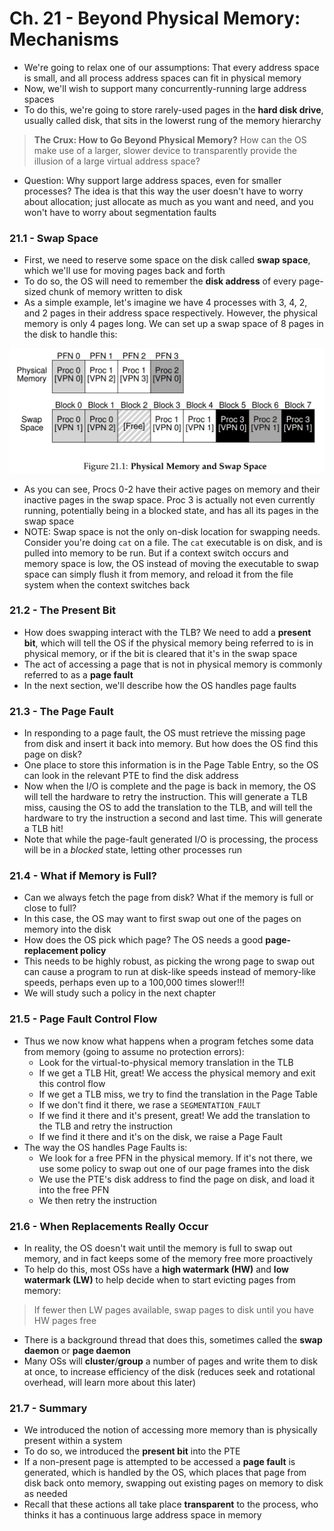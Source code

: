 # Ch. 21 - Beyond Physical Memory: Mechanisms

* We're going to relax one of our assumptions: That every address space is small, and all process address spaces can fit in physical memory
* Now, we'll wish to support many concurrently-running large address spaces
* To do this, we're going to store rarely-used pages in the **hard disk drive**, usually called disk, that sits in the lowerst rung of the memory hierarchy
> **The Crux: How to Go Beyond Physical Memory?**
> How can the OS make use of a larger, slower device to transparently provide the illusion of a large virtual address space?
* Question: Why support large address spaces, even for smaller processes? The idea is that this way the user doesn't have to worry about allocation; just allocate as much as you want and need, and you won't have to worry about segmentation faults

### 21.1 - Swap Space

* First, we need to reserve some space on the disk called **swap space**, which we'll use for moving pages back and forth
* To do so, the OS will need to remember the **disk address** of every page-sized chunk of memory written to disk
* As a simple example, let's imagine we have 4 processes with 3, 4, 2, and 2 pages in their address space respectively. However, the physical memory is only 4 pages long. We can set up a swap space of 8 pages in the disk to handle this:

![alt text](images/Ch21/Ch21_1.png)

* As you can see, Procs 0-2 have their active pages on memory and their inactive pages in the swap space. Proc 3 is actually not even currently running, potentially being in a blocked state, and has all its pages in the swap space
* NOTE: Swap space is not the only on-disk location for swapping needs. Consider you're doing `cat` on a file. The `cat` executable is on disk, and is pulled into memory to be run. But if a context switch occurs and memory space is low, the OS instead of moving the executable to swap space can simply flush it from memory, and reload it from the file system when the context switches back

### 21.2 - The Present Bit

* How does swapping interact with the TLB? We need to add a **present bit**, which will tell the OS if the physical memory being referred to is in physical memory, or if the bit is cleared that it's in the swap space
* The act of accessing a page that is not in physical memory is commonly referred to as a **page fault**
* In the next section, we'll describe how the OS handles page faults

### 21.3 - The Page Fault

* In responding to a page fault, the OS must retrieve the missing page from disk and insert it back into memory. But how does the OS find this page on disk?
* One place to store this information is in the Page Table Entry, so the OS can look in the relevant PTE to find the disk address
* Now when the I/O is complete and the page is back in memory, the OS will tell the hardware to retry the instruction. This will generate a TLB miss, causing the OS to add the translation to the TLB, and will tell the hardware to try the instruction a second and last time. This will generate a TLB hit!
* Note that while the page-fault generated I/O is processing, the process will be in a *blocked* state, letting other processes run

### 21.4 - What if Memory is Full?

* Can we always fetch the page from disk? What if the memory is full or close to full?
* In this case, the OS may want to first swap out one of the pages on memory into the disk
* How does the OS pick which page? The OS needs a good **page-replacement policy**
* This needs to be highly robust, as picking the wrong page to swap out can cause a program to run at disk-like speeds instead of memory-like speeds, perhaps even up to a 100,000 times slower!!!
* We will study such a policy in the next chapter

### 21.5 - Page Fault Control Flow

* Thus we now know what happens when a program fetches some data from memory (going to assume no protection errors):
  * Look for the virtual-to-physical memory translation in the TLB
  * If we get a TLB Hit, great! We access the physical memory and exit this control flow
  * If we get a TLB miss, we try to find the translation in the Page Table
  * If we don't find it there, we rase a `SEGMENTATION_FAULT`
  * If we find it there and it's present, great! We add the translation to the TLB and retry the instruction
  * If we find it there and it's on the disk, we raise a Page Fault
* The way the OS handles Page Faults is:
  * We look for a free PFN in the physical memory. If it's not there, we use some policy to swap out one of our page frames into the disk
  * We use the PTE's disk address to find the page on disk, and load it into the free PFN
  * We then retry the instruction

### 21.6 - When Replacements Really Occur

* In reality, the OS doesn't wait until the memory is full to swap out memory, and in fact keeps some of the memory free more proactively
* To help do this, most OSs have a **high watermark (HW)** and **low watermark (LW)** to help decide when to start evicting pages from memory:
> If fewer then LW pages available, swap pages to disk until you have HW pages free
* There is a background thread that does this, sometimes called the **swap daemon** or **page daemon**
* Many OSs will **cluster**/**group** a number of pages and write them to disk at once, to increase efficiency of the disk (reduces seek and rotational overhead, will learn more about this later)

### 21.7 - Summary

* We introduced the notion of accessing more memory than is physically present within a system
* To do so, we introduced the **present bit** into the PTE
* If a non-present page is attempted to be accessed a **page fault** is generated, which is handled by the OS, which places that page from disk back onto memory, swapping out existing pages on memory to disk as needed
* Recall that these actions all take place **transparent** to the process, who thinks it has a continuous large address space in memory
